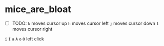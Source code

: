 # mice_are_bloat
- [ ] TODO:
`k` moves cursor up
`h` moves cursor left
`j` moves cursor down
`l` moves cursor right

`i` `I` `a` `A` `o` `O` left click
